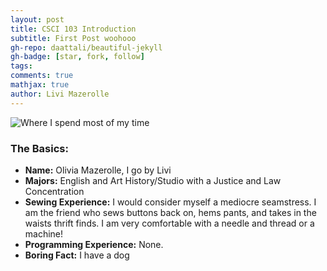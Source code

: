 ```yaml
---
layout: post
title: CSCI 103 Introduction
subtitle: First Post woohooo
gh-repo: daattali/beautiful-jekyll
gh-badge: [star, fork, follow]
tags:
comments: true
mathjax: true
author: Livi Mazerolle
---
```

![Where I spend most of my time](https://lpm3-ccbp.github.io/assets/img/Track)
### The Basics:
- **Name:** Olivia Mazerolle, I go by Livi
- **Majors:** English and Art History/Studio with a Justice and Law Concentration 
- **Sewing Experience:** I would consider myself a mediocre seamstress. I am the friend who sews buttons back on, hems pants, and takes in the waists thrift finds. I am very comfortable with a needle and thread or a machine! 
- **Programming Experience:** None.
- **Boring Fact:** I have a dog
